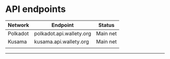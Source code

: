 # API endpoints

| Network  | Endpoint                 | Status   |
| -------- | ------------------------ | -------- |
| Polkadot | polkadot.api.wallety.org | Main net |
| Kusama   | kusama.api.wallety.org   | Main net |
|          |                          |          |

****
